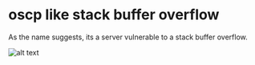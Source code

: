 # oscp like stack buffer overflow
As the name suggests, its a server vulnerable to a stack buffer overflow.  
  
![alt text](https://raw.githubusercontent.com/r4j/oscp-like-stack-buffer-overflow/master/images/image.png)
